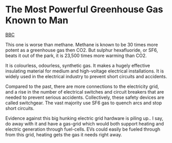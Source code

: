 # The Most Powerful Greenhouse Gas Known to Man

[BBC](https://www.bbc.co.uk/news/amp/science-environment-49567197)

This one is worse than methane. Methane is known to be 30 times more
potent as a greenhouse gas then CO2. But sulphur hexafluoride, or SF6,
beats it out of the park, it is 23,500 times more warming than CO2.

It is colourless, odourless, synthetic gas. It makes a hugely
effective insulating material for medium and high-voltage electrical
installations. It is widely used in the electrical industry to prevent
short circuits and accidents.

Compared to the past, there are more connections to the electricity
grid, and a rise in the number of electrical switches and circuit
breakers that are needed to prevent serious accidents. Collectively,
these safety devices are called switchgear. The vast majority use SF6
gas to quench arcs and stop short circuits.

Evidence against this big hunking electric grid hardware is piling
up.. I say, do away with it and have a gas-grid which would both
support heating and electric generation through fuel-cells. EVs could
easily be fueled through from this grid, heating gets the gas it needs
right away.

